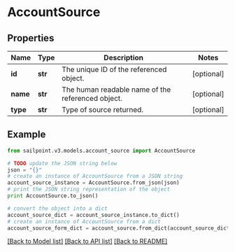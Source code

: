 # AccountSource


## Properties

Name | Type | Description | Notes
------------ | ------------- | ------------- | -------------
**id** | **str** | The unique ID of the referenced object. | [optional] 
**name** | **str** | The human readable name of the referenced object. | [optional] 
**type** | **str** | Type of source returned. | [optional] 

## Example

```python
from sailpoint.v3.models.account_source import AccountSource

# TODO update the JSON string below
json = "{}"
# create an instance of AccountSource from a JSON string
account_source_instance = AccountSource.from_json(json)
# print the JSON string representation of the object
print AccountSource.to_json()

# convert the object into a dict
account_source_dict = account_source_instance.to_dict()
# create an instance of AccountSource from a dict
account_source_form_dict = account_source.from_dict(account_source_dict)
```
[[Back to Model list]](../README.md#documentation-for-models) [[Back to API list]](../README.md#documentation-for-api-endpoints) [[Back to README]](../README.md)


